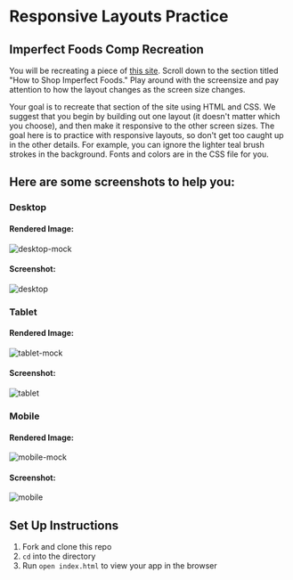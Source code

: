 # Responsive Layouts Practice

## Imperfect Foods Comp Recreation

You will be recreating a piece of [this site](https://try.imperfectfoods.com/overview). Scroll down to the section titled "How to Shop Imperfect Foods." Play around with the screensize and pay attention to how the layout changes as the screen size changes.  

Your goal is to recreate that section of the site using HTML and CSS. We suggest that you begin by building out one layout (it doesn't matter which you choose), and then make it responsive to the other screen sizes. The goal here is to practice with responsive layouts, so don't get too caught up in the other details. For example, you can ignore the lighter teal brush strokes in the background. Fonts and colors are in the CSS file for you.  

## Here are some screenshots to help you:

### Desktop
#### Rendered Image:
![desktop-mock](https://user-images.githubusercontent.com/51416773/143068884-c172fa6c-e6e5-4c5b-b9aa-b1a416c0c4cf.jpeg)
#### Screenshot:
![desktop](https://user-images.githubusercontent.com/51416773/142955257-7a54498c-c349-41b9-9f22-686aed19e067.png)

### Tablet
#### Rendered Image:
![tablet-mock](https://user-images.githubusercontent.com/51416773/143068974-04d718ec-bcf0-4f88-8657-170b90e70bc4.jpeg)
#### Screenshot:
![tablet](https://user-images.githubusercontent.com/51416773/142955245-70e9da78-2089-43bc-a582-5f1a5e086bdc.png)

### Mobile
#### Rendered Image:
![mobile-mock](https://user-images.githubusercontent.com/51416773/143068603-ccd17dbd-508c-4f81-a851-5a708edf4999.jpeg)
#### Screenshot:
![mobile](https://user-images.githubusercontent.com/51416773/142955248-aae790d1-453e-4af6-896e-8073b1e0f37b.png)

## Set Up Instructions
1. Fork and clone this repo
2. `cd` into the directory
3. Run `open index.html` to view your app in the browser
